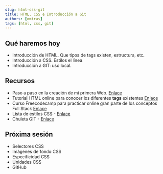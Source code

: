 ```yaml
---
slug: html-css-git
title: HTML, CSS e Introducción a Git
authors: [omiras]
tags: [html, css, git]
---
```


## Qué haremos hoy

- Introducción de HTML. Que tipos de tags existen, estructura, etc.
- Introducción a CSS. Estilos el línea.
- Introducción a GIT: uso local.

## Recursos

- Paso a paso en la creación de mi primera Web. [Enlace](https://developer.mozilla.org/es/docs/Learn/Getting_started_with_the_web/HTML_basics)
- Tutorial HTML online para conocer los diferentes **tags** existentes [Enlace](https://www.w3schools.com/html/default.asp)
- Curso Freecodecamp para practicar online gran parte de los conceptos Full Stack [Enlace](https://www.freecodecamp.org/learn/responsive-web-design/#basic-html-and-html5)
- Lista de estilos CSS - [Enlace](https://developer.mozilla.org/en-US/docs/Web/CSS/Reference)
- Chuleta GIT - [Enlace](https://education.github.com/git-cheat-sheet-education.pdf)

## Próxima sesión

- Selectores CSS
- Imágenes de fondo CSS
- Especificidad CSS
- Unidades CSS
- GitHub
